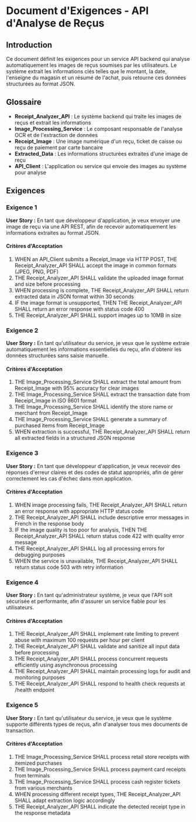 # Document d'Exigences - API d'Analyse de Reçus

## Introduction

Ce document définit les exigences pour un service API backend qui analyse automatiquement les images de reçus soumises par les utilisateurs. Le système extrait les informations clés telles que le montant, la date, l'enseigne du magasin et un résumé de l'achat, puis retourne ces données structurées au format JSON.

## Glossaire

- **Receipt_Analyzer_API** : Le système backend qui traite les images de reçus et extrait les informations
- **Image_Processing_Service** : Le composant responsable de l'analyse OCR et de l'extraction de données
- **Receipt_Image** : Une image numérique d'un reçu, ticket de caisse ou reçu de paiement par carte bancaire
- **Extracted_Data** : Les informations structurées extraites d'une image de reçu
- **API_Client** : L'application ou service qui envoie des images au système pour analyse

## Exigences

### Exigence 1

**User Story :** En tant que développeur d'application, je veux envoyer une image de reçu via une API REST, afin de recevoir automatiquement les informations extraites au format JSON.

#### Critères d'Acceptation

1. WHEN an API_Client submits a Receipt_Image via HTTP POST, THE Receipt_Analyzer_API SHALL accept the image in common formats (JPEG, PNG, PDF)
2. THE Receipt_Analyzer_API SHALL validate the uploaded image format and size before processing
3. WHEN processing is complete, THE Receipt_Analyzer_API SHALL return extracted data in JSON format within 30 seconds
4. IF the image format is unsupported, THEN THE Receipt_Analyzer_API SHALL return an error response with status code 400
5. THE Receipt_Analyzer_API SHALL support images up to 10MB in size

### Exigence 2

**User Story :** En tant qu'utilisateur du service, je veux que le système extraie automatiquement les informations essentielles du reçu, afin d'obtenir les données structurées sans saisie manuelle.

#### Critères d'Acceptation

1. THE Image_Processing_Service SHALL extract the total amount from Receipt_Image with 95% accuracy for clear images
2. THE Image_Processing_Service SHALL extract the transaction date from Receipt_Image in ISO 8601 format
3. THE Image_Processing_Service SHALL identify the store name or merchant from Receipt_Image
4. THE Image_Processing_Service SHALL generate a summary of purchased items from Receipt_Image
5. WHEN extraction is successful, THE Receipt_Analyzer_API SHALL return all extracted fields in a structured JSON response

### Exigence 3

**User Story :** En tant que développeur d'application, je veux recevoir des réponses d'erreur claires et des codes de statut appropriés, afin de gérer correctement les cas d'échec dans mon application.

#### Critères d'Acceptation

1. WHEN image processing fails, THE Receipt_Analyzer_API SHALL return an error response with appropriate HTTP status code
2. THE Receipt_Analyzer_API SHALL include descriptive error messages in French in the response body
3. IF the image quality is too poor for analysis, THEN THE Receipt_Analyzer_API SHALL return status code 422 with quality error message
4. THE Receipt_Analyzer_API SHALL log all processing errors for debugging purposes
5. WHEN the service is unavailable, THE Receipt_Analyzer_API SHALL return status code 503 with retry information

### Exigence 4

**User Story :** En tant qu'administrateur système, je veux que l'API soit sécurisée et performante, afin d'assurer un service fiable pour les utilisateurs.

#### Critères d'Acceptation

1. THE Receipt_Analyzer_API SHALL implement rate limiting to prevent abuse with maximum 100 requests per hour per client
2. THE Receipt_Analyzer_API SHALL validate and sanitize all input data before processing
3. THE Receipt_Analyzer_API SHALL process concurrent requests efficiently using asynchronous processing
4. THE Receipt_Analyzer_API SHALL maintain processing logs for audit and monitoring purposes
5. THE Receipt_Analyzer_API SHALL respond to health check requests at /health endpoint

### Exigence 5

**User Story :** En tant qu'utilisateur du service, je veux que le système supporte différents types de reçus, afin d'analyser tous mes documents de transaction.

#### Critères d'Acceptation

1. THE Image_Processing_Service SHALL process retail store receipts with itemized purchases
2. THE Image_Processing_Service SHALL process payment card receipts from terminals
3. THE Image_Processing_Service SHALL process cash register tickets from various merchants
4. WHEN processing different receipt types, THE Receipt_Analyzer_API SHALL adapt extraction logic accordingly
5. THE Receipt_Analyzer_API SHALL indicate the detected receipt type in the response metadata